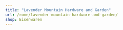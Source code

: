 ```yaml
---
title: "Lavender Mountain Hardware and Garden"
url: /rome/lavender-mountain-hardware-and-garden/
shop: Eisenwaren
---
```

